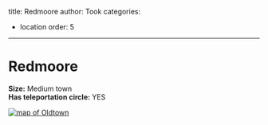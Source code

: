 title: Redmoore
author: Took
categories:
- location
order: 5
---

<!-- more -->

# Redmoore

**Size:** Medium town  
**Has teleportation circle:** YES

<a href="redmoore.png"><img class="img-center" src="redmoore.png" alt="map of Oldtown"></a>